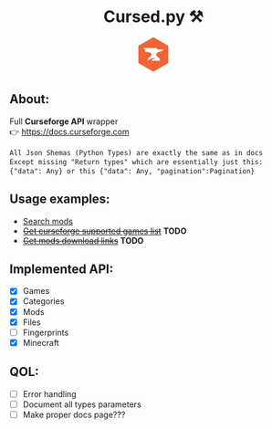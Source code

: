<div align="center">
    <h1>Cursed.py ⚒️</h1>
    <img width="64px" alt="icon" src="./curseforge.png">
</div>

About:
---
Full **Curseforge API** wrapper<br> 
👉 https://docs.curseforge.com<br>
```
All Json Shemas (Python Types) are exactly the same as in docs
Except missing "Return types" which are essentially just this: {"data": Any} or this {"data": Any, "pagination":Pagination}
```

Usage examples:
---
- [Search mods](./examples/search_mods/README.MD)
- [~~Get curseforge supported games list~~](./examples/games_list/README.md) **TODO**
- [~~Get mods download links~~](./examples/mods_download_links/README.md) **TODO**


Implemented API:
---
- [x] Games
- [x] Categories
- [x] Mods
- [x] Files
- [ ] Fingerprints
- [x] Minecraft

QOL:
---
- [ ] Error handling
- [ ] Document all types parameters
- [ ] Make proper docs page???
